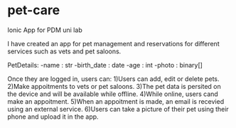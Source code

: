 # pet-care
Ionic App for PDM uni lab


I have created an app for pet management and reservations for different services such as vets and pet saloons.

PetDetails:
-name : str
-birth_date : date
-age : int
-photo : binary[]


Once they are logged in, users can:
1)Users can add, edit or delete pets.
2)Make appoitments to vets or pet saloons.
3)The pet data is persited on the device and will be available while offline.
4)While online, users cand make an appoitment.
5)When an appoitment is made, an email is recevied using an external service.
6)Users can take a picture of their pet using their phone and upload it in the app.